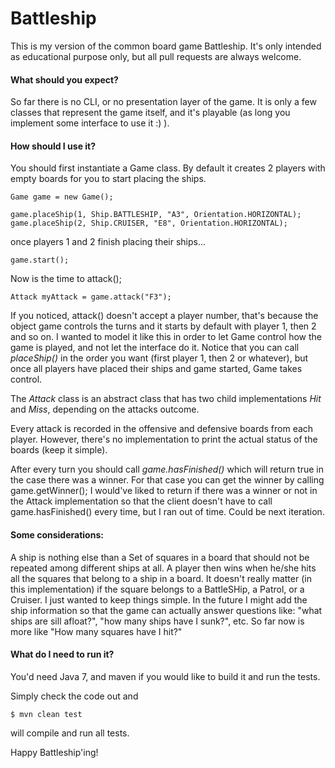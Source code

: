 Battleship
========
This is my version of the common board game Battleship. It's only intended as educational purpose only, but all pull requests are always welcome.

#### What should you expect?

So far there is no CLI, or no presentation layer of the game. It is only a few classes that represent the game itself, and it's playable (as long you implement some interface to use it :) ).

#### How should I use it?

You should first instantiate a Game class. By default it creates 2 players with empty boards for you to start placing the ships.

```
Game game = new Game();

game.placeShip(1, Ship.BATTLESHIP, "A3", Orientation.HORIZONTAL);
game.placeShip(2, Ship.CRUISER, "E8", Orientation.HORIZONTAL);
```
once players 1 and 2 finish placing their ships...
```
game.start();
```
Now is the time to attack();
```
Attack myAttack = game.attack("F3");
```
If you noticed, attack() doesn't accept a player number, that's because the object game controls the turns and it starts by default with player 1, then 2 and so on. I wanted to model it like this in order to let Game control how the game is played, and not let the interface do it. Notice that you can call *placeShip()* in the order you want (first player 1, then 2 or whatever), but once all players have placed their ships and game started, Game takes control.

The *Attack* class is an abstract class that has two child implementations *Hit* and *Miss*, depending on the attacks outcome.

Every attack is recorded in the offensive and defensive boards from each player. However, there's no implementation to print the actual status of the boards (keep it simple).

After every turn you should call *game.hasFinished()* which will return true in the case there was a winner. For that case you can get the winner by calling game.getWinner(); I would've liked to return if there was a winner or not in the Attack implementation so that the client doesn't have to call game.hasFinished() every time, but I ran out of time. Could be next iteration.

#### Some considerations:

A ship is nothing else than a Set of squares in a board that should not be repeated among different ships at all. A player then wins when he/she hits all the squares that belong to a ship in a board. It doesn't really matter (in this implementation) if the square belongs to a BattleSHip, a Patrol, or a Cruiser. I just wanted to keep things simple. In the future I might add the ship information so that the game can actually answer questions like: "what ships are sill afloat?", "how many ships have I sunk?", etc. So far now is more like "How many squares have I hit?"

#### What do I need to run it?

You'd need Java 7, and maven if you would like to build it and run the tests.

Simply check the code out and 
```
$ mvn clean test
```
will compile and run all tests.

Happy Battleship'ing!


